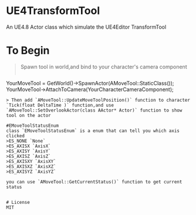 # UE4TransformTool
An UE4.8 Actor class which simulate the UE4Editor TransformTool
# To Begin
> Spawn tool in world,and bind to your character's camera component
>```C++
YourMoveTool = GetWorld()->SpawnActor<AMoveTool>(AMoveTool::StaticClass());
YourMoveTool->AttachToCamera(YourCharacterCameraComponent);
```
> Then add `AMoveTool::UpdateMoveToolPosition()` function to character `Tick(float DeltaTime )` function,and use `AMoveTool::SetOverlookActor(class AActor* Actor)` function to show tool on the actor

#EMoveToolStatusEnum
class `EMoveToolStatusEnum` is a enum that can tell you which axis clicked
>ES_NONE `None`
>ES_AXISX `AxisX`
>ES_AXISY `AxisY`
>ES_AXISZ `AxisZ`
>ES_AXISXY `AxisXY`
>ES_AXISXZ `AxisXZ`
>ES_AXISYZ `AxisYZ`

you can use `AMoveTool::GetCurrentStatus()` function to get current status


# License
MIT